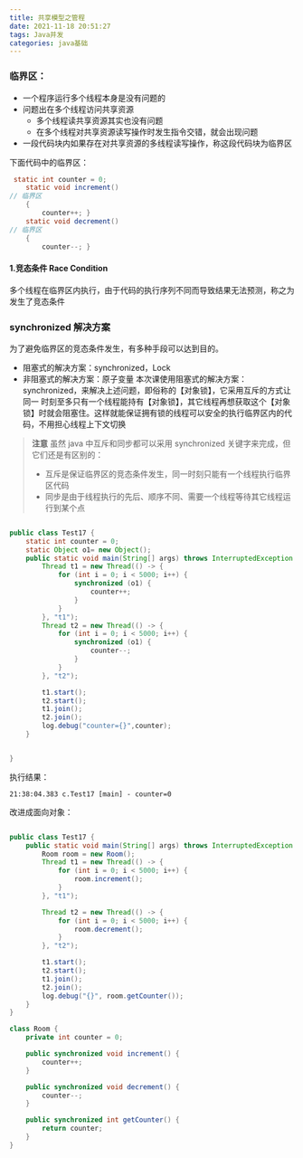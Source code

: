 ```yaml
---
title: 共享模型之管程
date: 2021-11-18 20:51:27
tags: Java并发
categories: java基础
---
```



### 临界区：
* 一个程序运行多个线程本身是没有问题的
* 问题出在多个线程访问共享资源
	* 多个线程读共享资源其实也没有问题
	* 在多个线程对共享资源读写操作时发生指令交错，就会出现问题
* 一段代码块内如果存在对共享资源的多线程读写操作，称这段代码块为临界区

下面代码中的临界区：

```java
 static int counter = 0;
    static void increment()
// 临界区
    {
        counter++; }
    static void decrement()
// 临界区
    {
        counter--; }
```
#### 1.竞态条件 Race Condition
多个线程在临界区内执行，由于代码的执行序列不同而导致结果无法预测，称之为发生了竞态条件

###  synchronized 解决方案
为了避免临界区的竞态条件发生，有多种手段可以达到目的。
* 阻塞式的解决方案：synchronized，Lock
* 非阻塞式的解决方案：原子变量
本次课使用阻塞式的解决方案：synchronized，来解决上述问题，即俗称的【对象锁】，它采用互斥的方式让同一
时刻至多只有一个线程能持有【对象锁】，其它线程再想获取这个【对象锁】时就会阻塞住。这样就能保证拥有锁的线程可以安全的执行临界区内的代码，不用担心线程上下文切换

> **注意**
>虽然 java 中互斥和同步都可以采用 synchronized 关键字来完成，但它们还是有区别的：
> * 互斥是保证临界区的竞态条件发生，同一时刻只能有一个线程执行临界区代码
> * 同步是由于线程执行的先后、顺序不同、需要一个线程等待其它线程运行到某个点


```java

public class Test17 {
    static int counter = 0;
    static Object o1= new Object();
    public static void main(String[] args) throws InterruptedException {
        Thread t1 = new Thread(() -> {
            for (int i = 0; i < 5000; i++) {
                synchronized (o1) {
                    counter++;
                }
            }
        }, "t1");
        Thread t2 = new Thread(() -> {
            for (int i = 0; i < 5000; i++) {
                synchronized (o1) {
                    counter--;
                }
            }
        }, "t2");

        t1.start();
        t2.start();
        t1.join();
        t2.join();
        log.debug("counter={}",counter);
    }


}
```
执行结果：
```
21:38:04.383 c.Test17 [main] - counter=0
```

改进成面向对象：

```java

public class Test17 {
    public static void main(String[] args) throws InterruptedException {
        Room room = new Room();
        Thread t1 = new Thread(() -> {
            for (int i = 0; i < 5000; i++) {
                room.increment();
            }
        }, "t1");

        Thread t2 = new Thread(() -> {
            for (int i = 0; i < 5000; i++) {
                room.decrement();
            }
        }, "t2");

        t1.start();
        t2.start();
        t1.join();
        t2.join();
        log.debug("{}", room.getCounter());
    }
}

class Room {
    private int counter = 0;

    public synchronized void increment() {
        counter++;
    }

    public synchronized void decrement() {
        counter--;
    }

    public synchronized int getCounter() {
        return counter;
    }
}

```
